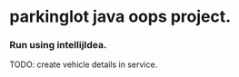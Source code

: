 # parkinglot java oops project.

### Run using intellijIdea.

TODO: create vehicle details in service.